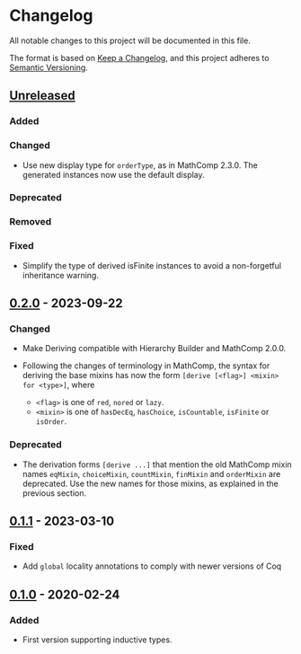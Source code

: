 # Changelog
All notable changes to this project will be documented in this file.

The format is based on [Keep a Changelog](https://keepachangelog.com/en/1.0.0/),
and this project adheres to [Semantic Versioning](https://semver.org/spec/v2.0.0.html).

## [Unreleased]

### Added

### Changed

- Use new display type for `orderType`, as in MathComp 2.3.0.  The generated
  instances now use the default display.

### Deprecated

### Removed

### Fixed

- Simplify the type of derived isFinite instances to avoid a non-forgetful
  inheritance warning.

## [0.2.0] - 2023-09-22

### Changed
- Make Deriving compatible with Hierarchy Builder and MathComp 2.0.0.

- Following the changes of terminology in MathComp, the syntax for deriving the
  base mixins has now the form `[derive [<flag>] <mixin> for <type>]`, where
  + `<flag>` is one of `red`, `nored` or `lazy`.
  + `<mixin>` is one of `hasDecEq`, `hasChoice`, `isCountable`, `isFinite` or
    `isOrder`.

### Deprecated

- The derivation forms `[derive ...]` that mention the old MathComp mixin names
  `eqMixin`, `choiceMixin`, `countMixin`, `finMixin` and `orderMixin` are
  deprecated.  Use the new names for those mixins, as explained in the previous
  section.

## [0.1.1] - 2023-03-10
### Fixed
- Add `global` locality annotations to comply with newer versions of Coq

## [0.1.0] - 2020-02-24
### Added
- First version supporting inductive types.

[Unreleased]: https://github.com/arthuraa/deriving/compare/v0.2.0...HEAD
[0.2.0]: https://github.com/arthuraa/deriving/releases/tag/v0.2.0
[0.1.1]: https://github.com/arthuraa/deriving/releases/tag/v0.1.1
[0.1.0]: https://github.com/arthuraa/deriving/releases/tag/v0.1.0

